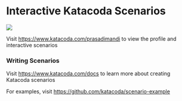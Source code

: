 # Interactive Katacoda Scenarios

[![](http://shields.katacoda.com/katacoda/prasadimandi/count.svg)](https://www.katacoda.com/prasadimandi "Get your profile on Katacoda.com")

Visit https://www.katacoda.com/prasadimandi to view the profile and interactive scenarios

### Writing Scenarios
Visit https://www.katacoda.com/docs to learn more about creating Katacoda scenarios

For examples, visit https://github.com/katacoda/scenario-example
